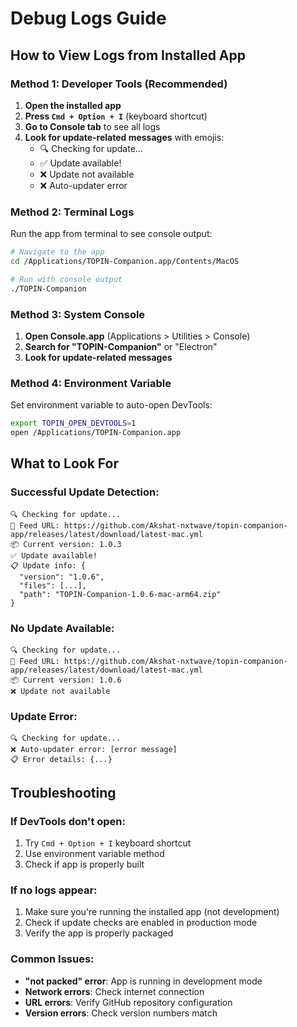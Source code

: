 # Debug Logs Guide

## How to View Logs from Installed App

### Method 1: Developer Tools (Recommended)

1. **Open the installed app**
2. **Press `Cmd + Option + I`** (keyboard shortcut)
3. **Go to Console tab** to see all logs
4. **Look for update-related messages** with emojis:
   - 🔍 Checking for update...
   - ✅ Update available!
   - ❌ Update not available
   - ❌ Auto-updater error

### Method 2: Terminal Logs

Run the app from terminal to see console output:

```bash
# Navigate to the app
cd /Applications/TOPIN-Companion.app/Contents/MacOS

# Run with console output
./TOPIN-Companion
```

### Method 3: System Console

1. **Open Console.app** (Applications > Utilities > Console)
2. **Search for "TOPIN-Companion"** or "Electron"
3. **Look for update-related messages**

### Method 4: Environment Variable

Set environment variable to auto-open DevTools:

```bash
export TOPIN_OPEN_DEVTOOLS=1
open /Applications/TOPIN-Companion.app
```

## What to Look For

### Successful Update Detection:
```
🔍 Checking for update...
📡 Feed URL: https://github.com/Akshat-nxtwave/topin-companion-app/releases/latest/download/latest-mac.yml
📦 Current version: 1.0.3
✅ Update available!
📋 Update info: {
  "version": "1.0.6",
  "files": [...],
  "path": "TOPIN-Companion-1.0.6-mac-arm64.zip"
}
```

### No Update Available:
```
🔍 Checking for update...
📡 Feed URL: https://github.com/Akshat-nxtwave/topin-companion-app/releases/latest/download/latest-mac.yml
📦 Current version: 1.0.6
❌ Update not available
```

### Update Error:
```
🔍 Checking for update...
❌ Auto-updater error: [error message]
📋 Error details: {...}
```

## Troubleshooting

### If DevTools don't open:
1. Try `Cmd + Option + I` keyboard shortcut
2. Use environment variable method
3. Check if app is properly built

### If no logs appear:
1. Make sure you're running the installed app (not development)
2. Check if update checks are enabled in production mode
3. Verify the app is properly packaged

### Common Issues:
- **"not packed" error**: App is running in development mode
- **Network errors**: Check internet connection
- **URL errors**: Verify GitHub repository configuration
- **Version errors**: Check version numbers match

